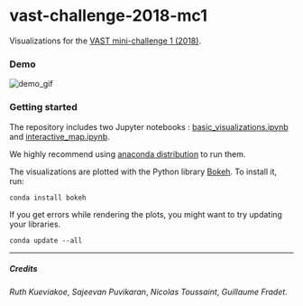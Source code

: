 # vast-challenge-2018-mc1

Visualizations for the [VAST mini-challenge 1 (2018)](http://www.vacommunity.org/VAST+Challenge+2018+MC1).

### Demo

![demo_gif](https://raw.githubusercontent.com/guillaumefrd/vast-challenge-2018-mc1/master/demo.gif)


### Getting started 

The repository includes two Jupyter notebooks : [basic_visualizations.ipynb](https://github.com/guillaumefrd/vast-challenge-2018-mc1/blob/master/basic_visualizations.ipynb) and [interactive_map.ipynb](https://github.com/guillaumefrd/vast-challenge-2018-mc1/blob/master/interactive_map.ipynb).

We highly recommend using [anaconda distribution](https://www.anaconda.com/) to run them. 

The visualizations are plotted with the Python library [Bokeh](https://bokeh.pydata.org/en/latest/). To install it, run:

```
conda install bokeh
```

If you get errors while rendering the plots, you might want to try updating your libraries.

```
conda update --all
```

****

##### Credits

*Ruth Kueviakoe*,
*Sajeevan Puvikaran*,
*Nicolas Toussaint*,
*Guillaume Fradet*.
